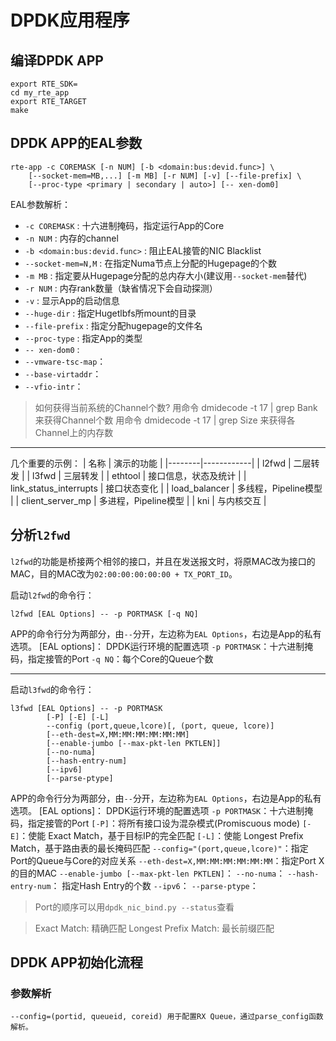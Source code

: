 # DPDK应用程序

## 编译DPDK APP

```
export RTE_SDK=
cd my_rte_app
export RTE_TARGET
make

```

## DPDK APP的EAL参数

```
rte-app -c COREMASK [-n NUM] [-b <domain:bus:devid.func>] \
	[--socket-mem=MB,...] [-m MB] [-r NUM] [-v] [--file-prefix] \
	[--proc-type <primary | secondary | auto>] [-- xen-dom0]

```
EAL参数解析：
+ `-c COREMASK` : 十六进制掩码，指定运行App的Core
+ `-n NUM` : 内存的channel
+ `-b <domain:bus:devid.func>` : 阻止EAL接管的NIC Blacklist
+ `--socket-mem=N,M` : 在指定Numa节点上分配的Hugepage的个数
+ `-m MB` : 指定要从Hugepage分配的总内存大小(建议用`--socket-mem`替代)
+ `-r NUM` : 内存rank数量（缺省情况下会自动探测）
+ `-v` : 显示App的启动信息
+ `--huge-dir` : 指定Hugetlbfs所mount的目录
+ `--file-prefix` : 指定分配hugepage的文件名
+ `--proc-type` : 指定App的类型
+ `-- xen-dom0` :
+ `--vmware-tsc-map`：
+ `--base-virtaddr`：
+ `--vfio-intr`：

> 如何获得当前系统的Channel个数?
> 用命令 dmidecode -t 17 | grep Bank 来获得Channel个数
> 用命令 dmidecode -t 17 | grep Size 来获得各Channel上的内存数

--------------------

几个重要的示例：
| 名称   | 演示的功能 |
|--------|------------|
| l2fwd  | 二层转发 |
| l3fwd  | 三层转发 |
| ethtool | 接口信息，状态及统计 |
| link_status_interrupts | 接口状态变化 |
| load_balancer | 多线程，Pipeline模型 |
| client_server_mp | 多进程，Pipeline模型 | 
| kni | 与内核交互 |


## 分析`l2fwd`

`l2fwd`的功能是桥接两个相邻的接口，并且在发送报文时，将原MAC改为接口的MAC，目的MAC改为`02:00:00:00:00:00 + TX_PORT_ID`。

启动`l2fwd`的命令行：
```
l2fwd [EAL Options] -- -p PORTMASK [-q NQ]

```

APP的命令行分为两部分，由`--`分开，左边称为`EAL Options`，右边是App的私有选项。
[EAL options]： DPDK运行环境的配置选项
`-p PORTMASK`：十六进制掩码，指定接管的Port
`-q NQ`：每个Core的Queue个数

--------------------

启动`l3fwd`的命令行：
```
l3fwd [EAL Options] -- -p PORTMASK
		[-P] [-E] [-L]
		--config (port,queue,lcore)[, (port, queue, lcore)]
		[--eth-dest=X,MM:MM:MM:MM:MM:MM]
		[--enable-jumbo [--max-pkt-len PKTLEN]]
		[--no-numa]
		[--hash-entry-num]
		[--ipv6]
		[--parse-ptype]
```
APP的命令行分为两部分，由`--`分开，左边称为`EAL Options`，右边是App的私有选项。
[EAL options]： DPDK运行环境的配置选项
`-p PORTMASK`：十六进制掩码，指定接管的Port
`[-P]`：将所有接口设为混杂模式(Promiscuous mode)
`[-E]`：使能 Exact Match，基于目标IP的完全匹配
`[-L]`：使能 Longest Prefix Match，基于路由表的最长掩码匹配
`--config="(port,queue,lcore)"`：指定Port的Queue与Core的对应关系
`--eth-dest=X,MM:MM:MM:MM:MM:MM`：指定Port X的目的MAC
`--enable-jumbo [--max-pkt-len PKTLEN]`：
`--no-numa`：
`--hash-entry-num`： 指定Hash Entry的个数
`--ipv6`：
`--parse-ptype`： 

> Port的顺序可以用`dpdk_nic_bind.py --status`查看

> Exact Match:  精确匹配
> Longest Prefix Match: 最长前缀匹配

## DPDK APP初始化流程

### 参数解析
```
--config=(portid, queueid, coreid) 用于配置RX Queue，通过parse_config函数解析。
```


